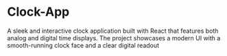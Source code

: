 # Clock-App
 A sleek and interactive clock application built with React that features both analog and digital time displays. The project showcases a modern UI with a smooth-running clock face and a clear digital readout
